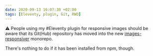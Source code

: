 ```yaml
---
date: 2020-09-13 16:07:30 +02:00
tags: [Eleventy, plugin, Git, RWD]
---
```


⚠️ People using my #Eleventy plugin for responsive images should be aware that its Git(Hub) repository has moved into the new [images-responsiver](https://github.com/nhoizey/images-responsiver) monorepo.

There's nothing to do if it has been installed from npm, though.